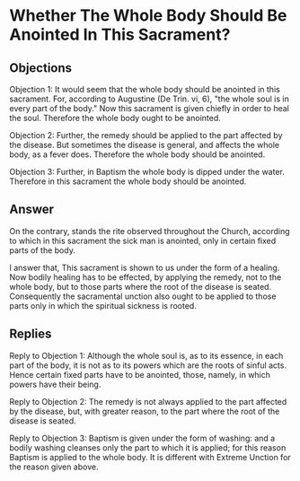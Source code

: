 # Whether The Whole Body Should Be Anointed In This Sacrament?

## Objections

Objection 1: It would seem that the whole body should be anointed in this sacrament. For, according to Augustine (De Trin. vi, 6), "the whole soul is in every part of the body." Now this sacrament is given chiefly in order to heal the soul. Therefore the whole body ought to be anointed.

Objection 2: Further, the remedy should be applied to the part affected by the disease. But sometimes the disease is general, and affects the whole body, as a fever does. Therefore the whole body should be anointed.

Objection 3: Further, in Baptism the whole body is dipped under the water. Therefore in this sacrament the whole body should be anointed.

## Answer

On the contrary, stands the rite observed throughout the Church, according to which in this sacrament the sick man is anointed, only in certain fixed parts of the body.

I answer that, This sacrament is shown to us under the form of a healing. Now bodily healing has to be effected, by applying the remedy, not to the whole body, but to those parts where the root of the disease is seated. Consequently the sacramental unction also ought to be applied to those parts only in which the spiritual sickness is rooted.

## Replies

Reply to Objection 1: Although the whole soul is, as to its essence, in each part of the body, it is not as to its powers which are the roots of sinful acts. Hence certain fixed parts have to be anointed, those, namely, in which powers have their being.

Reply to Objection 2: The remedy is not always applied to the part affected by the disease, but, with greater reason, to the part where the root of the disease is seated.

Reply to Objection 3: Baptism is given under the form of washing: and a bodily washing cleanses only the part to which it is applied; for this reason Baptism is applied to the whole body. It is different with Extreme Unction for the reason given above.